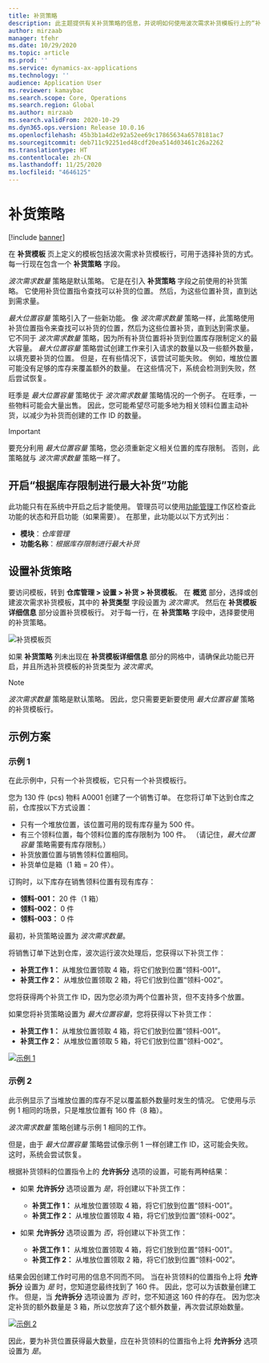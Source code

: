 ```yaml
---
title: 补货策略
description: 此主题提供有关补货策略的信息，并说明如何使用波次需求补货模板行上的“补货策略”字段选择补货方式。
author: mirzaab
manager: tfehr
ms.date: 10/29/2020
ms.topic: article
ms.prod: ''
ms.service: dynamics-ax-applications
ms.technology: ''
audience: Application User
ms.reviewer: kamaybac
ms.search.scope: Core, Operations
ms.search.region: Global
ms.author: mirzaab
ms.search.validFrom: 2020-10-29
ms.dyn365.ops.version: Release 10.0.16
ms.openlocfilehash: 45b3b1a4d2e92a52ee69c17865634a6578181ac7
ms.sourcegitcommit: deb711c92251ed48cdf20ea514d03461c26a2262
ms.translationtype: HT
ms.contentlocale: zh-CN
ms.lasthandoff: 11/25/2020
ms.locfileid: "4646125"
---
```

# <a name="replenishment-strategies"></a>补货策略

[!include [banner](../includes/banner.md)]

在 **补货模板** 页上定义的模板包括波次需求补货模板行，可用于选择补货的方式。 每一行现在包含一个 **补货策略** 字段。

*波次需求数量* 策略是默认策略。 它是在引入 **补货策略** 字段之前使用的补货策略。 它使用补货位置指令查找可以补货的位置。 然后，为这些位置补货，直到达到需求量。

*最大位置容量* 策略引入了一些新功能。 像 *波次需求数量* 策略一样，此策略使用补货位置指令来查找可以补货的位置，然后为这些位置补货，直到达到需求量。 它不同于 *波次需求数量* 策略，因为所有补货位置将补货到位置库存限制定义的最大容量。 *最大位置容量* 策略尝试创建工作来引入请求的数量以及一些额外数量，以填充要补货的位置。 但是，在有些情况下，该尝试可能失败。 例如，堆放位置可能没有足够的库存来覆盖额外的数量。 在这些情况下，系统会检测到失败，然后尝试恢复。

旺季是 *最大位置容量* 策略优于 *波次需求数量* 策略情况的一个例子。 在旺季，一些物料可能会大量出售。 因此，您可能希望尽可能多地为相关领料位置主动补货，以减少为补货而创建的工作 ID 的数量。

> [!IMPORTANT]
> 要充分利用 *最大位置容量* 策略，您必须重新定义相关位置的库存限制。 否则，此策略就与 *波次需求数量* 策略一样了。

## <a name="turn-on-the-replenish-to-max-based-on-stocking-limits-feature"></a>开启“根据库存限制进行最大补货”功能

此功能只有在系统中开启之后才能使用。 管理员可以使用[功能管理](../../fin-ops-core/fin-ops/get-started/feature-management/feature-management-overview.md)工作区检查此功能的状态和开启功能（如果需要）。 在那里，此功能以以下方式列出：

- **模块**：*仓库管理*
- **功能名称**：*根据库存限制进行最大补货*

## <a name="set-up-replenishment-strategies"></a>设置补货策略

要访问模板，转到 **仓库管理 \> 设置 \> 补货 \> 补货模板**。 在 **概览** 部分，选择或创建波次需求补货模板，其中的 **补货类型** 字段设置为 *波次需求*。 然后在 **补货模板详细信息** 部分设置补货模板行。 对于每一行，在 **补货策略** 字段中，选择要使用的补货策略。

![补货模板页](media/ReplenTempWaveDmdMaxLocCap.png "补货模板页")

如果 **补货策略** 列未出现在 **补货模板详细信息** 部分的网格中，请确保此功能已开启，并且所选补货模板的补货类型为 *波次需求*。

> [!NOTE]
> *波次需求数量* 策略是默认策略。 因此，您只需要更新要使用 *最大位置容量* 策略的补货模板行。

## <a name="example-scenarios"></a>示例方案

### <a name="example-1"></a>示例 1

在此示例中，只有一个补货模板，它只有一个补货模板行。

您为 130 件 (pcs) 物料 A0001 创建了一个销售订单。 在您将订单下达到仓库之前，仓库按以下方式设置：

- 只有一个堆放位置，该位置可用的现有库存量为 500 件。
- 有三个领料位置，每个领料位置的库存限制为 100 件。 （请记住，*最大位置容量* 策略需要有库存限制。）
- 补货放置位置与销售领料位置相同。
- 补货单位是箱（1 箱 = 20 件）。

订购时，以下库存在销售领料位置有现有库存：

- **领料-001：** 20 件（1 箱）
- **领料-002：** 0 件
- **领料-003：** 0 件

最初，补货策略设置为 *波次需求数量*。

将销售订单下达到仓库，波次运行波次处理后，您获得以下补货工作：

- **补货工作 1：** 从堆放位置领取 4 箱，将它们放到位置“领料-001”。
- **补货工作 2：** 从堆放位置领取 2 箱，将它们放到位置“领料-002”。

您将获得两个补货工作 ID，因为您必须为两个位置补货，但不支持多个放置。

如果您将补货策略设置为 *最大位置容量*，您将获得以下补货工作：

- **补货工作 1：** 从堆放位置领取 4 箱，将它们放到位置“领料-001”。
- **补货工作 2：** 从堆放位置领取 5 箱，将它们放到位置“领料-002”。

[![示例 1](media/ReplenTemp_example_1.png "示例 1")](media/ReplenTemp_example_1_large.png)

### <a name="example-2"></a>示例 2

此示例显示了当堆放位置的库存不足以覆盖额外数量时发生的情况。 它使用与示例 1 相同的场景，只是堆放位置有 160 件（8 箱）。

*波次需求数量* 策略创建与示例 1 相同的工作。

但是，由于 *最大位置容量* 策略尝试像示例 1 一样创建工作 ID，这可能会失败。 这时，系统会尝试恢复。

根据补货领料的位置指令上的 **允许拆分** 选项的设置，可能有两种结果：

- 如果 **允许拆分** 选项设置为 *是*，将创建以下补货工作：

    - **补货工作 1：** 从堆放位置领取 4 箱，将它们放到位置“领料-001”。
    - **补货工作 2：** 从堆放位置领取 4 箱，将它们放到位置“领料-002”。

- 如果 **允许拆分** 选项设置为 *否*，将创建以下补货工作：

    - **补货工作 1：** 从堆放位置领取 4 箱，将它们放到位置“领料-001”。
    - **补货工作 2：** 从堆放位置领取 2 箱，将它们放到位置“领料-002”。

结果会因创建工作时可用的信息不同而不同。 当在补货领料的位置指令上将 **允许拆分** 设置为 *是* 时，您知道您最终找到了 160 件。 因此，您可以为该数量创建工作。 但是，当 **允许拆分** 选项设置为 *否* 时，您不知道这 160 件的存在。 因为您决定补货的额外数量是 3 箱，所以您放弃了这个额外数量，再次尝试原始数量。

[![示例 2](media/ReplenTemp_example_2.png "示例 2")](media/ReplenTemp_example_2_large.png)

因此，要为补货位置获得最大数量，应在补货领料的位置指令上将 **允许拆分** 选项设置为 *是*。
